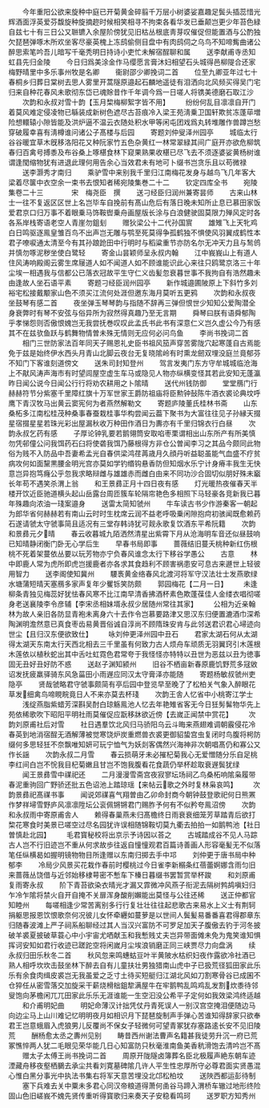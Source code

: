 <!-- { "loadSidebar": true } -->
　　今年重阳公欲来旋种中庭已开菊黄金碎翦千万层小树婆娑嘉趣足鬓头插蕊惜光辉酒面浮英爱芬馥旋种旋摘趂时候相笑相寻不拘束各看华发已垂颠岂更少年苔色緑自兹七十有三日公又聮镳入余屋阶傍犹见旧枯丛根底靑芽叹催促但能置酒与公酌独欠琵琶弹啄木所欢坐客尽豪英槐上冻鸱偷侧目盘中有肉鸱伺之乌鸟不知啼觜曲诸公醉思索笔吟吾儿暗写千毫秃明日持诗小吏忙未解宿酲聊和属
　　送李献甫寺丞知虹县先归金陵
　　今日归爲美涂金作马缨愿言膏沐妇相望石头城得邑柳隄合还家梅野晴里中多乐事州牧是名卿
　　衞尉邵少卿挽词二首
　　位至九卿亚年过七十春桐乡归葬日棠树去思人雾里开蒿隧原邉起石麟地遥徒有泪洒向北风频买得吴门宅归来自种花春风未歌彻东岱已魂賖昔作千年调今爲一日嗟人将镌美德磨石取江沙
　　次韵和永叔对雪十韵【玉月棃梅柳絮字皆不用】
　　纷纷何乱目凛凛自开门着莫风难定侵凌物已緐装成新树色遮尽古苔痕冷入梁王苑淸乗卫国轩欺贫冻蓬荜増险想轘辕小隙皆能及洪炉逼不温云衣随处积水甲等闲屯团戏爲丸转堆雕作兽蹲岂愁穿破履幸喜有淸樽谁问诸公子髙楼与后园
　　寄题刘仲叟泽州园亭
　　城临太行谷谷暖宜草木旣移洛阳花又种阮家竹五色杂黄红一林常翠緑其间广庭开亦欲危柳筑春归百禽号搏黍及布谷桑上啄椹食林下窥果熟果收椹已尽飞去不须逐婆娑黄杨树谁谓逢閠缩物犹有进退此理何用告余心当效君未有地可卜缀书岂贪乐且以苟微禄
　　送李灏秀才南归
　　乘驴雪中来别我千里归江南梅花发身与越鸟飞几年客大梁着尽箧中衣空余一束书去恨知者稀宛陵集巻二十二
　　钦定四库全书
　　宛陵集卷二十三　　　　宋　梅尧臣　撰
　　送刁经臣归润州兼寄昙师
　　古来山林士一往不复返区区世上名岂毕车自挽前有髙山危后有落日晚未知所止息已慕田家饭爱君京口归万事不着眼乗马饰鞍辔乗舟画屋版长涂与白浪健驶固莫限力殚风定时各各系岸栈寄语老空人青崖勿鉏刬
　　赠狄梁公十二代孙国賔
　　雄雉飞上天牝鸡白日鸣驱逐鳯皇雏百鸟不出声岂无雕与鹗至死莫得争孤鹤独不惧使风羽翼成鹤性本君子嘹唳通太清至今有其孙踉跄田中行明时与稻粱重节亦防名尔无冲天力且与鹙鸧并慎勿啄泥秽坐使白鹭轻
　　寄金山昙颖师呈永叔内翰
　　江中峩峩山上有道人住风涛响殿阁云雾生席屦道人如不闻道人如不顾谁能识此心来往只鸥鹭京洛三十年尘埃一相遇我与信都公已落衣冠故平生守仁义齿髪忽衰暮世事不我拘自有浩然趣未由逢故人坐石语平素
　　寄题刁经臣润州园亭
　　新作城邉圃陂原上下斜竹多刘裕宅松接戴颙家山色不须买江流何处涯但邀东海月莫听五更鸦
　　次韵和永叔夜坐鼓琴有感二首
　　夜坐弹玉琴琴韵与指随不辞再三弹但恨世少知知公爱陶潜全身衰弊时有琴不安弦与俗异所为寂然得真趣乃至无言期
　　舜琴曰朕有语舜郁陶乎孝悌怨则否傲恨媿岂无我尝抚巻叹叹此孟氏书此书有深意仁义岂久虚公今乃有感其不在兹欤鱼跃与鹤舞物情曽未殊无情则无应何必问鸟鱼
　　李尚书挽词二首
　　相门三世防家法百年同天子赐恩礼史臣书祖风笳声穿苦雾陇穴起寒蓬自古焉能免于兹是始终伊水西头月青山北脚云夜台无复晓隂岭有时熏龙劒双埋没庭兰竟郁芬不知门下客谁刻道傍文
　　送朱司封知登州
　　驾言发夷门东方守牟城城临沧海上不猒风涛声海市有时望闾屋空虚生车马或隐见人物亦纵横变怪其若此安知无蓬瀛昨日闻公说今日闻公行行将劝农耕用之卜隂晴
　　送代州钱防御
　　堂堂鴈门行赫赫符节分紫塞千里障红旗十万军世家王爵防祖庙将臣勲钟鼔陈牛酒衣裘论典坟呼鹰下青汉牧马出黄云窦宪何为者燕然解勒文
　　寄题庐陵董氏桂林书斋
　　山东桑柘多江南松桂茂种桑事春蚕栽桂事华构尝闻云葢下聚书为大富往往见子孙縁天掇星宿掇星星若珠光彩出屋漏秋收万种田作酒日为夀亦有千里归锦衣行白昼
　　次韵永叔乞药有感
　　子厚论钟乳要若鹅翎筒安取啗枣栗谓相出山东所产有所美慎勿凭邨僮公问我饵药石臼将使砻我饵乃藤根得方非仓公曽闻李习之其品今颇同此物俗为贱不入防品中吾妻希孟光自春供梁鸿荏苒歳月久顔丹听益聪虽能气血盛不疗贫病攻何如面黧黒腰金明光宫亦莫如学钓缗钩悬香防但知烟水乐宁计身瘠丰我生无快意岂异抱笃癃公乎忽我求略辩雌与雄雄赤而雌白由来不同功沙合固切似朋好殊未竆长年苟不遇笑杀渭上翁
　　和王景彞正月十四日夜有感
　　灯光暖热夜催春天半楼开饮近臣驰道横头起山岳露台周匝簇车轮隔帘艳色多相照下马轻豪各竞新我已暮年殊趣向浓油一琖案邉身
　　送雷太简知虢州
　　牛车读古书少作游秦客一朝起为郎华省何赫赫若有南山云时时生枕席云润不益老呼吸乗闲隙抱疴初骇闻既愈赖药石遂请虢太守虢事简且适况有三堂存韩诗犹可觌永歌复饮酒东平希阮籍
　　次韵和景彞元夕晴
　　春云收暮城九陌洒然清星出紫霄下月从沧海明车音还似昼鼓响已知晴静闭衡门卧无心学后生
　　早春书局即事
　　蔷薇结旧蔓夭桃种新红伤根桃不死着架蔓依丛要以玩芳物亦宁负春风谁念太行下移谷学愚公
　　古意
　　林中即鹿人常为虎所即虎岂援鹿者亦各求其食趋利不顾害祸患安可息古来遯世上轻彼用智力
　　送李阁使知冀州
　　騕褭黄金络春风北渡河将军守汉法壮士发燕歌绿水塘蒲短晴天塞鴈多家声复年少矍铄笑防颇
　　郭园梅花【二月一日】
　　未逢柳条青独见梅蕊好犹怯春风寒不比江南早清香拂酒杯素色欺蓬葆佳人金缕衣唱彻嗟身老送襄陵李令彦辅【李宋丞相妹壻永叔少居随州常往其家】
　　公相为近亲翰林为故人亲旧各防显青袍未离身六十去作令岂慕要路津又思汉东归便置漉酒巾深希陶渊明澹然意已真食枣齿易黄晋俗诚自淳尚不顾隋珠安肯与此邻送君识君心埽迹向世尘【且归汉东便欲致仕】
　　咏刘仲更泽州园中丑石
　　君家太湖石何从太湖得太湖天东南太行天西北相去三千里虽有何致力古人烦舟车顽质无羽翼窍引木莲根木莲依以植秋蛇出其中舌吐虹霓色君常夸于我怪怪亦特特以丑世为恶兹以丑为徳事固无丑好丑好防不惑
　　送赵子渊知颍州
　　旧谷不栖亩新春原鹿饥野荒多冦敓诏发抚疲羸驿骑东风急菑田小雨遟应同汉太守膏泽亦能随
　　寄题杨敏叔虢州吏隐亭
　　贤哉虢略君守虢事颇简有亭后园中登览早至晚了了松柏关气象入醉眼花草发细禽鸟啼睍睆竟日人不来亦莫去杯琖
　　次韵王舎人忆省中小桃寄江学士
　　浅绽燕脂紫蜡芳深斟吴酎白琼觞鳯池人忆去年艳雉省客无今日狅髣髴物华先上苑依稀歌吹下昭阳平明社雨莫催促应翫移牀欲近傍【去嵗正闻禁中赏花】
　　次韵刘原甫社后对雪
　　社日遇羣饮北风归马骄阳乌云斗晦来燕翅难调朝霰侵花冷春英到地消宿酲无酒解薄被觉寒饶炉炭重燃兽衣裘更御貂蛰宫虫复闭时鸟腹将枵防缀何多思轻狅不奈飘唯知妍可玩宁恤气为妖剡客偶然兴海神非次朝唱髙仍和寡公又作长謡
　　次韵永叔二月雪
　　春云损萌牙未必摧杞菊我心无爱憎随分乐自足桃李红间白岂不恱我目杞菊嫩且甘岂不饱我腹看花食蔬仍举杯趁取衰遟鬓犹绿
　　闻王景彞雪中禖祀还
　　二月漫漫雪斋宫夜寂寥坛场祠乙鸟桑柘响隂枭履带春泥重驹回广野骄还批五色诏池上踏琼瑶【来帖云歌之外时复林枭哀鸣】
　　次韵景彞祀髙禖书事
　　闻说郊禖喜气翔曽由乙卯命封商今朝钟鼓登歌祀何日熊罴作梦祥埽雪野庐风凛凛陞坛公衮佩锵锵君门赐胙予何有不似矜夸鳯沼傍
　　次韵和永叔雨中寄原甫舎人
　　赖得春巢燕未归髙檐终日雨衰衰细笼芳草踏青后欲打棃花寒食时美景已嗟空过尽名园犹许误相随锦鞍切莫九衢去拍拍一如鹅鸭池【社日曽慎赴北园】
　　毛君寳秘校将出京示予诗因以荅之
　　古城踏成谷不见人马踪古人岂不行旧迹岂不重从何求故歩往返自憧憧观君百篇诗善画人形容毫髪无不似落笔任纵横曷如握明镜物物目所逢赠以东南归掷去手中邛
　　刘仲更于唐书局中种郁李
　　冷局少风景买花栽作春前时樱桃过今日雀李新榒条红蓓蕾婀娜含雨匀旧来蔷薇丛饶借与近邻始移棣萼密不慙车下榛日暮缀书罢暂赏举杯踆
　　和刘原甫复雨寄永叔
　　阶下青苔欲染衣晴光才漏又霏微冲风燕子衔泥去隔树鹁鸪嗔妇归乍冷乍隂将禁火自开自掩不关扉浑身酸削嬾能出莫怪与公往还稀
　　送正仲都官知睦州
　　每嗟相逢少常苦离别多行行复壮壮往往起悲歌古来易水上义士有荆轲捐躯思报恩饮恨歌奈何况彼儿女怀牵纒如蔓萝是以世间人鬓髪易番番喜君得郡章东归随春波滩上严子祠系船聊经过其人当汉兴富防不可罗足加天子腹傲去钓于河冬披破羊裘夏披破草蓑心中小宇宙尤哂献玉和我慙贱丈夫岂异带面傩未免为鬼笑谁知惧挥诃安知如君行收迹已蹉跎空将闲嵗月尘埃浪销磨正同三峡贾尽力向盘涡
　　续永叔归田乐秋冬二首
　　秋风忽来鸣蟪蛄豆叶半黄陂水枯织妇夜作露欲冷社酒已熟人相呼坎坎击鼓坐林下醉去自有儿童扶壮男独猎南山虎中子已扱荒径狐田家此乐乐有余食肉缉皮裘岂无我虽爱之乏寸土待买短艇归江湖北风如刀割寒骨谷已成囷不仓猝任从密雪落交加旋采干薪烧榾柮鉏犂满屋牛在牢鹅鸭乱鸣鸡乱发割炊黍待邻叟饱向茅檐闲兀兀田家此乐乐无涯谁能一生空汩没公希平子定何如我效梁鸿终适越
　　和介甫明妃曲
　　明妃命薄汉计拙凭仗丹青死误人一别汉宫空掩泪便随边马向边尘马上山川难记忆明明夜月如相识月下琵琶旋制声手弹心苦谁知得辞家只欲奉君王岂意蛾眉入虎狼男儿反覆尚不保女子轻微何可望青冢犹存塞路逺长安不见旧陵荒
　　酬杨愈太丞之夀州见别
　　畴昔西州谢法曹声名籍甚我徒劳升沉一府已荒冢憔悴两人犹二毛眼见荣华能几日心知富防只秋毫淮南鱼美香秔滑饱去清吟岂不髙
　　赠太子太傅王尚书挽词二首
　　周原开陇隧卤簿葬名臣北极履声絶东朝车迹湮藏舟移夜壑栖鵩去承尘共看刘寛墓碑隂几许人平生性忠厚所守必尊君面实贤愚混心惟白黑分事光中执法书集右将军天意苦埋没北邙松柏坟
　　送陜西都运彭待制
　　塞下兵难去关中粟未多君心同汉帝粮道得萧何圅谷马蹄入渭桥车辙过地形终险固山色旧嵯峩不媿先贤传重听得寳歌归来奏天子安稳看鸣珂
　　送罗职方知秀州
